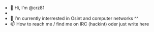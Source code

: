 - 👋 Hi, I’m @crz81
- 
- 🌱 I’m currently interrested in Osint and computer networks ^^ 
- 📫 How to reach me / find me on IRC (hackint) oder just write here

<!---
crz81/crz81 is a ✨ special ✨ repository because its `README.md` (this file) appears on your GitHub profile.
You can click the Preview link to take a look at your changes.
--->

